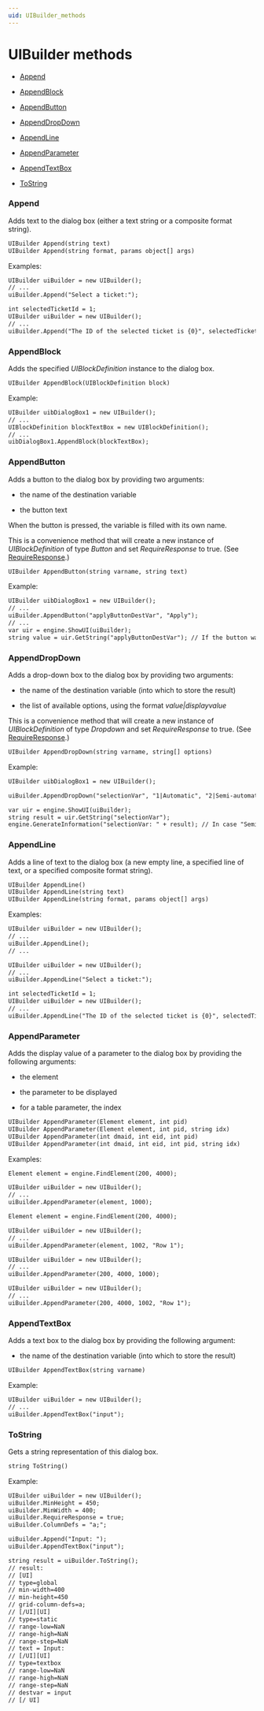 ```yaml
---
uid: UIBuilder_methods
---
```


# UIBuilder methods

- [Append](#append)

- [AppendBlock](#appendblock)

- [AppendButton](#appendbutton)

- [AppendDropDown](#appenddropdown)

- [AppendLine](#appendline)

- [AppendParameter](#appendparameter)

- [AppendTextBox](#appendtextbox)

- [ToString](#tostring)

### Append

Adds text to the dialog box (either a text string or a composite format string).

```txt
UIBuilder Append(string text)
UIBuilder Append(string format, params object[] args)
```

Examples:

```txt
UIBuilder uiBuilder = new UIBuilder();
// ...
uiBuilder.Append("Select a ticket:");
```

```txt
int selectedTicketId = 1;
UIBuilder uiBuilder = new UIBuilder();
// ...
uiBuilder.Append("The ID of the selected ticket is {0}", selectedTicketId);
```

### AppendBlock

Adds the specified *UIBlockDefinition* instance to the dialog box.

```txt
UIBuilder AppendBlock(UIBlockDefinition block)
```

Example:

```txt
UIBuilder uibDialogBox1 = new UIBuilder();
// ...
UIBlockDefinition blockTextBox = new UIBlockDefinition();
// ...
uibDialogBox1.AppendBlock(blockTextBox);
```

### AppendButton

Adds a button to the dialog box by providing two arguments:

- the name of the destination variable

- the button text

When the button is pressed, the variable is filled with its own name.

This is a convenience method that will create a new instance of *UIBlockDefinition* of type *Button* and set *RequireResponse* to true. (See [RequireResponse](xref:UIBuilder_properties#requireresponse).)

```txt
UIBuilder AppendButton(string varname, string text)
```

Example:

```txt
UIBuilder uibDialogBox1 = new UIBuilder();
// ...
uiBuilder.AppendButton("applyButtonDestVar", "Apply");
// ...
var uir = engine.ShowUI(uiBuilder);
string value = uir.GetString("applyButtonDestVar"); // If the button was pressed, the value will be "applyButtonDestVar"; otherwise, null.
```

### AppendDropDown

Adds a drop-down box to the dialog box by providing two arguments:

- the name of the destination variable (into which to store the result)

- the list of available options, using the format *value\|displayvalue*

This is a convenience method that will create a new instance of *UIBlockDefinition* of type *Dropdown* and set *RequireResponse* to true. (See [RequireResponse](xref:UIBuilder_properties#requireresponse).)

```txt
UIBuilder AppendDropDown(string varname, string[] options)
```

Example:

```txt
UIBuilder uibDialogBox1 = new UIBuilder();

uiBuilder.AppendDropDown("selectionVar", "1|Automatic", "2|Semi-automatic", "3|Manual");

var uir = engine.ShowUI(uiBuilder);
string result = uir.GetString("selectionVar");
engine.GenerateInformation("selectionVar: " + result); // In case "Semi-automatic" was selected, selectionVar will contain "2".
```

### AppendLine

Adds a line of text to the dialog box (a new empty line, a specified line of text, or a specified composite format string).

```txt
UIBuilder AppendLine()
UIBuilder AppendLine(string text)
UIBuilder AppendLine(string format, params object[] args)
```

Examples:

```txt
UIBuilder uiBuilder = new UIBuilder();
// ...
uiBuilder.AppendLine();
// ...
```

```txt
UIBuilder uiBuilder = new UIBuilder();
// ...
uiBuilder.AppendLine("Select a ticket:");
```

```txt
int selectedTicketId = 1;
UIBuilder uiBuilder = new UIBuilder();
// ...
uiBuilder.AppendLine("The ID of the selected ticket is {0}", selectedTicketId);
```

### AppendParameter

Adds the display value of a parameter to the dialog box by providing the following arguments:

- the element

- the parameter to be displayed

- for a table parameter, the index

```txt
UIBuilder AppendParameter(Element element, int pid)
UIBuilder AppendParameter(Element element, int pid, string idx)
UIBuilder AppendParameter(int dmaid, int eid, int pid)
UIBuilder AppendParameter(int dmaid, int eid, int pid, string idx)
```

Examples:

```txt
Element element = engine.FindElement(200, 4000);

UIBuilder uiBuilder = new UIBuilder();
// ...
uiBuilder.AppendParameter(element, 1000);
```

```txt
Element element = engine.FindElement(200, 4000);

UIBuilder uiBuilder = new UIBuilder();
// ...
uiBuilder.AppendParameter(element, 1002, "Row 1");
```

```txt
UIBuilder uiBuilder = new UIBuilder();
// ...
uiBuilder.AppendParameter(200, 4000, 1000);
```

```txt
UIBuilder uiBuilder = new UIBuilder();
// ...
uiBuilder.AppendParameter(200, 4000, 1002, "Row 1");
```

### AppendTextBox

Adds a text box to the dialog box by providing the following argument:

- the name of the destination variable (into which to store the result)

```txt
UIBuilder AppendTextBox(string varname)
```

Example:

```txt
UIBuilder uiBuilder = new UIBuilder();
// ...
uiBuilder.AppendTextBox("input");
```

### ToString

Gets a string representation of this dialog box.

```txt
string ToString()
```

Example:

```txt
UIBuilder uiBuilder = new UIBuilder();
uiBuilder.MinHeight = 450;
uiBuilder.MinWidth = 400;
uiBuilder.RequireResponse = true;
uiBuilder.ColumnDefs = "a;";

uiBuilder.Append("Input: ");
uiBuilder.AppendTextBox("input");

string result = uiBuilder.ToString();
// result:
// [UI]
// type=global
// min-width=400
// min-height=450
// grid-column-defs=a;
// [/UI][UI]
// type=static
// range-low=NaN
// range-high=NaN
// range-step=NaN
// text = Input:
// [/UI][UI]
// type=textbox
// range-low=NaN
// range-high=NaN
// range-step=NaN
// destvar = input
// [/ UI]
```

